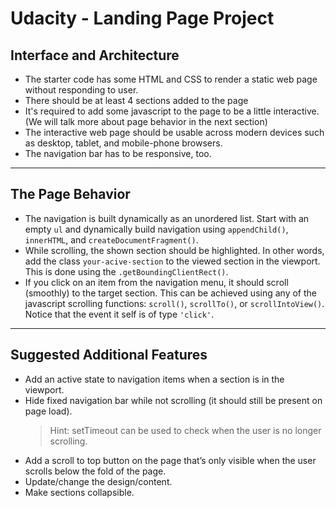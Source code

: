 # Udacity - Landing Page Project

## Interface and Architecture
  - The starter code has some HTML and CSS to render a static web page without responding to user. 
  - There should be at least 4 sections added to the page
  - It's required to add some javascript to the page to be a little interactive. (We will talk more about page behavior in the next section)
  - The interactive web page should be usable across modern devices such as desktop, tablet, and mobile-phone browsers. 
  - The navigation bar has to be responsive, too.
***

## The Page Behavior
  - The navigation is built dynamically as an unordered list. Start with an empty `ul` and dynamically build navigation using `appendChild()`, `innerHTML`, and `createDocumentFragment()`.
  - While scrolling, the shown section should be highlighted. In other words, add the class `your-acive-section` to the viewed section in the viewport. This is done using the `.getBoundingClientRect()`.
  - If you click on an item from the navigation menu, it should scroll (smoothly) to the target section. This can be achieved using any of the javascript scrolling functions: `scroll()`, `scrollTo()`, or `scrollIntoView()`. Notice that the event it self is of type `'click'`.
***

## Suggested Additional Features
  - Add an active state to navigation items when a section is in the viewport.
  - Hide fixed navigation bar while not scrolling (it should still be present on page load).
    > Hint: setTimeout can be used to check when the user is no longer scrolling.
  - Add a scroll to top button on the page that’s only visible when the user scrolls below the fold of the page.
  - Update/change the design/content.
  - Make sections collapsible.
